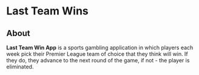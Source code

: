 # Last Team Wins

## About

**Last Team Win App** is a sports gambling application in which players each week pick their Premier League team of choice that they think will win. If they do, they advance to the next round of the game, if not - the player is eliminated.